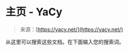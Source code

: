 <!--yml

category: 未分类

date: 2024-05-27 14:40:35

-->

# 主页 - YaCy

> 来源：[https://yacy.net/](https://yacy.net/)

从这里可以搜索这些文档。在下面输入您的搜索词。
